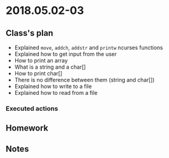 # 2018.05.02-03 #

## Class's plan ##
- Explained `move`, `addch`, `addstr` and `printw` ncurses functions
- Explained how to get input from the user
- How to print an array
- What is a string and a char[]
- How to print char[]
- There is no difference between them (string and char[])
- Explained how to write to a file
- Explained how to read from a file

### Executed actions ##

## Homework ##

## Notes ##
